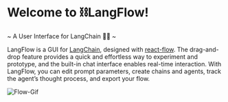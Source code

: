 # Welcome to ⛓️LangFlow!

~ A User Interface for LangChain 🦜🔗 ~

LangFlow is a GUI for [LangChain](https://github.com/hwchase17/langchain), designed with [react-flow](https://github.com/wbkd/react-flow). 
The drag-and-drop feature provides a quick and effortless way to experiment and prototype, and the built-in chat interface enables real-time interaction. With LangFlow, you can edit prompt parameters, create chains and agents, track the agent’s thought process, and export your flow.

![Flow-Gif](img/langflow-demo2.gif)
